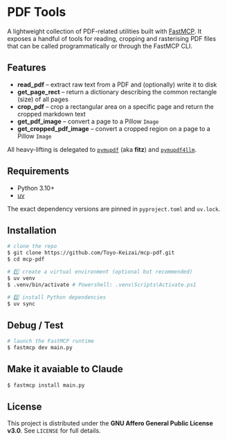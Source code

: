 # PDF Tools

A lightweight collection of PDF-related utilities built with [FastMCP](https://github.com/Modular-ML/fastmcp). It exposes a handful of tools for reading, cropping and rasterising PDF files that can be called programmatically or through the FastMCP CLI.

## Features

- **read_pdf** – extract raw text from a PDF and (optionally) write it to disk
- **get_page_rect** – return a dictionary describing the common rectangle (size) of all pages
- **crop_pdf** – crop a rectangular area on a specific page and return the cropped markdown text
- **get_pdf_image** – convert a page to a Pillow `Image`
- **get_cropped_pdf_image** – convert a cropped region on a page to a Pillow `Image`

All heavy-lifting is delegated to [`pymupdf`](https://pymupdf.readthedocs.io/) (aka **fitz**) and [`pymupdf4llm`](https://github.com/linusboyle/pymupdf4llm).

## Requirements

- Python 3.10+
- [uv](https://github.com/astral-sh/uv)

The exact dependency versions are pinned in `pyproject.toml` and `uv.lock`.

## Installation

```bash
# clone the repo
$ git clone https://github.com/Toyo-Keizai/mcp-pdf.git
$ cd mcp-pdf

# 1️⃣ create a virtual environment (optional but recommended)
$ uv venv
$ .venv/bin/activate # Powershell: .venv\Scripts\Activate.ps1

# 2️⃣ install Python dependencies
$ uv sync
```

## Debug / Test

```bash
# launch the FastMCP runtime
$ fastmcp dev main.py
```

## Make it avaiable to Claude

```bash
$ fastmcp install main.py
```

## License

This project is distributed under the **GNU Affero General Public License v3.0**. See `LICENSE` for full details.
